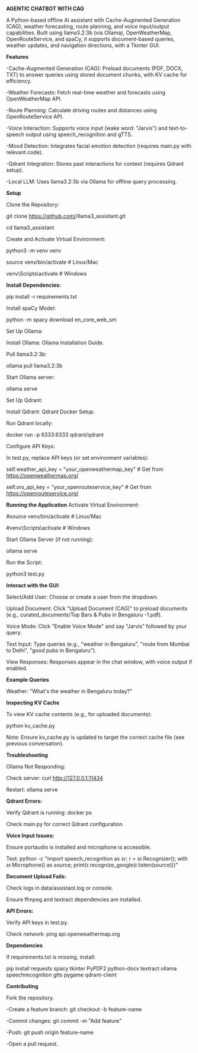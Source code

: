 **AGENTIC CHATBOT WITH CAG**

A Python-based offline AI assistant with Cache-Augmented Generation (CAG), weather forecasting, route planning, and voice input/output capabilities. Built using llama3.2:3b (via Ollama), OpenWeatherMap, OpenRouteService, and spaCy, it supports document-based queries, weather updates, and navigation directions, with a Tkinter GUI.

**Features**

-Cache-Augmented Generation (CAG): Preload documents (PDF, DOCX, TXT) to answer queries using stored document chunks, with KV cache for efficiency.

-Weather Forecasts: Fetch real-time weather and forecasts using OpenWeatherMap API.

-Route Planning: Calculate driving routes and distances using OpenRouteService API.

-Voice Interaction: Supports voice input (wake word: "Jarvis") and text-to-speech output using speech_recognition and gTTS.

-Mood Detection: Integrates facial emotion detection (requires main.py with relevant code).

-Qdrant Integration: Stores past interactions for context (requires Qdrant setup).

-Local LLM: Uses llama3.2:3b via Ollama for offline query processing.



**Setup**

Clone the Repository:

git clone https://github.com/<your-username>/llama3_assistant.git

cd llama3_assistant

Create and Activate Virtual Environment:

python3 -m venv venv

source venv/bin/activate  # Linux/Mac

venv\Scripts\activate     # Windows


**Install Dependencies:**

pip install -r requirements.txt

Install spaCy Model:

python -m spacy download en_core_web_sm

Set Up Ollama:

Install Ollama: Ollama Installation Guide.

Pull llama3.2:3b:

ollama pull llama3.2:3b

Start Ollama server:


ollama serve

Set Up Qdrant:

Install Qdrant: Qdrant Docker Setup.

Run Qdrant locally:

docker run -p 6333:6333 qdrant/qdrant

Configure API Keys:

In test.py, replace API keys (or set environment variables):

self.weather_api_key = "your_openweathermap_key"  # Get from https://openweathermap.org/

self.ors_api_key = "your_openrouteservice_key"    # Get from https://openrouteservice.org/


**Running the Application**
Activate Virtual Environment:

#source venv/bin/activate  # Linux/Mac

#venv\Scripts\activate     # Windows


Start Ollama Server (if not running):

ollama serve

Run the Script:

python3 test.py

**Interact with the GUI:**

Select/Add User: Choose or create a user from the dropdown.

Upload Document: Click "Upload Document (CAG)" to preload documents (e.g., curated_documents/Top Bars & Pubs in Bengaluru -1.pdf).

Voice Mode: Click "Enable Voice Mode" and say "Jarvis" followed by your query.

Text Input: Type queries (e.g., "weather in Bengaluru", "route from Mumbai to Delhi", "good pubs in Bengaluru").

View Responses: Responses appear in the chat window, with voice output if enabled.

**Example Queries**


Weather: "What's the weather in Bengaluru today?"

**Inspecting KV Cache**

To view KV cache contents (e.g., for uploaded documents):

python kv_cache.py

Note: Ensure kv_cache.py is updated to target the correct cache file (see previous conversation).

**Troubleshooting**

Ollama Not Responding:

Check server: curl http://127.0.0.1:11434

Restart: ollama serve

**Qdrant Errors:**

Verify Qdrant is running: docker ps

Check main.py for correct Qdrant configuration.

**Voice Input Issues:**

Ensure portaudio is installed and microphone is accessible.

Test: python -c "import speech_recognition as sr; r = sr.Recognizer(); with sr.Microphone() as source; print(r.recognize_google(r.listen(source)))"

**Document Upload Fails:**

Check logs in data/assistant.log or console.

Ensure ffmpeg and textract dependencies are installed.

**API Errors:**

Verify API keys in test.py.

Check network: ping api.openweathermap.org

**Dependencies**

If requirements.txt is missing, install:

pip install requests spacy tkinter PyPDF2 python-docx textract ollama speechrecognition gtts pygame qdrant-client

**Contributing**

Fork the repository.

-Create a feature branch: git checkout -b feature-name

-Commit changes: git commit -m "Add feature"

-Push: git push origin feature-name

-Open a pull request.

